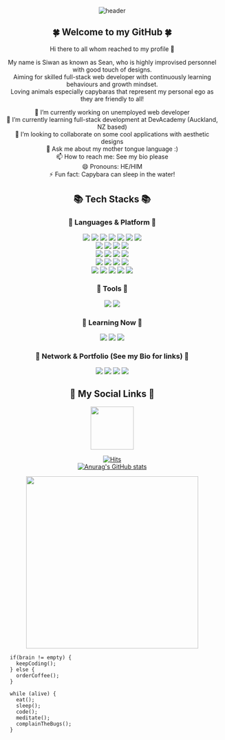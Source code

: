 

<div align="center">
  
  ![header](https://capsule-render.vercel.app/api?type=cylinder&color=0:393659,50:7974AA,100:A0D2DB&height=180&section=header&text=Lualin%20Github&animation=fadeIn&fontSize=70&fontColor=fff&fontAlignY=40&desc=🥀%20🌺%20🌸%20🌼%20🌻&descSize=35&descAlignY=80)

  
  ## 🍀 Welcome to my GitHub 🍀
  Hi there to all whom reached to my profile 👋

  My name is Siwan as known as Sean, who is highly improvised personnel with good touch of designs. <br>
  Aiming for skilled full-stack web developer with continuously learning behaviours and growth mindset. <br>
  Loving animals especially capybaras that represent my personal ego as they are friendly to all! <br>

  🔭 I’m currently working on unemployed web developer <br>
  🌱 I’m currently learning full-stack development at DevAcademy (Auckland, NZ based) <br>
  👯 I’m looking to collaborate on some cool applications with aesthetic designs <br>
  💬 Ask me about my mother tongue language :) <br>
  📫 How to reach me: See my bio please <br>
  😄 Pronouns: HE/HIM <br>
  ⚡ Fun fact: Capybara can sleep in the water! <br>

  ## 📚 Tech Stacks 📚
  
  ### 🌺 Languages & Platform 🌺

  <div>
    <img src="https://img.shields.io/badge/HTML5-E34F26?style=flat&logo=HTML5&logoColor=white" />
    <img src="https://img.shields.io/badge/CSS3-1572B6?style=flat&logo=CSS3&logoColor=white" />
    <img src="https://img.shields.io/badge/Javascript-F7DF1E?style=flat&logo=Javascript&logoColor=white" />
    <img src="https://img.shields.io/badge/Typescript-3178C6?style=flat&logo=Typescript&logoColor=white" />
    <img src="https://img.shields.io/badge/Python-3776AB?style=flat&logo=Python&logoColor=white" />
    <img src="https://img.shields.io/badge/JSON-000000?style=flat&logo=JSON&logoColor=white" />
    <img src="https://img.shields.io/badge/C Sharp-239120?style=flat&logo=C#&logoColor=white" />
  </div>
  <div>
      <img src="https://img.shields.io/badge/SQLite-003B57?style=flat&logo=SQLite&logoColor=white" />
      <img src="https://img.shields.io/badge/MySQL-4479A1?style=flat&logo=MySQL&logoColor=white" />
      <img src="https://img.shields.io/badge/MSSQL-CC2927?style=flat&logo=microsoftsqlserver&logoColor=white" />
      <img src="https://img.shields.io/badge/GraphQL-E10098?style=flat&logo=graphql&logoColor=white" />
  </div>
  <div>
      <img src="https://img.shields.io/badge/React-61DAFB?style=flat&logo=React&logoColor=white" />
      <img src="https://img.shields.io/badge/Redux-764ABC?style=flat&logo=Redux&logoColor=white" />
      <img src="https://img.shields.io/badge/Django-092E20?style=flat&logo=Django&logoColor=white" />
      <img src="https://img.shields.io/badge/Flask-000000?style=flat&logo=Flask&logoColor=white" />
  </div>
  <div>
      <img src="https://img.shields.io/badge/Node.js-339933?style=flat&logo=node.js&logoColor=white" />
      <img src="https://img.shields.io/badge/Express.js-000000?style=flat&logo=Express&logoColor=white" />
      <img src="https://img.shields.io/badge/Django-092E20?style=flat&logo=Django&logoColor=white" />
      <img src="https://img.shields.io/badge/Flask-000000?style=flat&logo=Flask&logoColor=white" />
  </div>
  <div>
      <img src="https://img.shields.io/badge/Tailwind CSS-06B6D4?style=flat&logo=tailwindcss&logoColor=white" />
      <img src="https://img.shields.io/badge/Bootstrap-7952B3?style=flat&logo=bootstrap&logoColor=white" />
      <img src="https://img.shields.io/badge/MUI-007FFF?style=flat&logo=mui&logoColor=white" />
      <img src="https://img.shields.io/badge/Sass-CC6699?style=flat&logo=sass&logoColor=white" />
      <img src="https://img.shields.io/badge/Less-1D365D?style=flat&logo=less&logoColor=white" />
  </div>
  
  ### 🌼 Tools 🌼 
  
  <div>
      <img src="https://img.shields.io/badge/VS Code-007ACC?style=flat&logo=visualstudiocode&logoColor=white" />
      <img src="https://img.shields.io/badge/Github-181717?style=flat&logo=github&logoColor=white" />
  </div>
  
  ### 🌸 Learning Now 🌸
  
  <div>
      <img src="https://img.shields.io/badge/Svelte-FF3E00?style=flat&logo=Svelte&logoColor=white" />
      <img src="https://img.shields.io/badge/Next.js-000000?style=flat&logo=nextdotjs&logoColor=white" />
      <img src="https://img.shields.io/badge/Three.js-000000?style=flat&logo=threedotjs&logoColor=white" />
  </div>
  
  ### 🌻 Network & Portfolio (See my Bio for links) 🌻
  
  <div>
      <img src="https://img.shields.io/badge/LinkedIn-0A66C2?style=flat&logo=linkedin&logoColor=white"/>
      <img src="https://img.shields.io/badge/Instagram-E4405F?style=flat&logo=instagram&logoColor=white" />
      <img src="https://img.shields.io/badge/Mail-EA4335?style=flat&logo=gmail&logoColor=white" />
      <img src="https://img.shields.io/badge/Portfolio-34A7C1?style=flat&logo=protodotio&logoColor=white" />

  </div>
    
  ## 🍒 My Social Links 🍒

  <a href="https://www.instagram.com/___lualinxxi/" target="blank"><img align="center" src="![image](https://user-images.githubusercontent.com/104989704/235876171-22604b56-8ab2-473f-838b-f8dd96a4fb6f.png)" height="100" /></a>

  [![Hits](https://hits.seeyoufarm.com/api/count/incr/badge.svg?url=https%3A%2F%2Fgithub.com%2Flualin&count_bg=%23F3C5F2&title_bg=%23BE73E8&icon=github.svg&icon_color=%239FBEFF&title=hits&edge_flat=false)](https://hits.seeyoufarm.com)
  <br>
  [![Anurag's GitHub stats](https://github-readme-stats.vercel.app/api?username=lualin&theme=material-palenight&show_icons=true)](https://github.com/lualin/github-readme-stats)

  
  <a href="URL_REDIRECT" target="blank"><img align="center" src="https://media.tenor.com/K3uxrqffdCAAAAAC/capybara-orange.gif" height="400" /></a>
  
</div>

```
  if(brain != empty) {
    keepCoding();
  } else {
    orderCoffee();
  }
  
  while (alive) {
    eat();
    sleep();
    code();
    meditate();
    complainTheBugs();
  }
```
